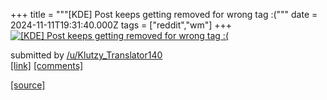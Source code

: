 +++
title = """[KDE] Post keeps getting removed for wrong tag :("""
date = 2024-11-11T19:31:40.000Z
tags = ["reddit","wm"]
+++
[![[KDE] Post keeps getting removed for wrong tag :(](https://preview.redd.it/xblnunbtqb0e1.png?width=640&crop=smart&auto=webp&s=cd364cf7756ea6159d4f16d24c9a1bbc775330e3 "[KDE] Post keeps getting removed for wrong tag :(")](https://www.reddit.com/r/unixporn/comments/1gp0udo/kde_post_keeps_getting_removed_for_wrong_tag/)

submitted by [/u/Klutzy\_Translator140](https://www.reddit.com/user/Klutzy_Translator140)  
[\[link\]](https://i.redd.it/xblnunbtqb0e1.png) [\[comments\]](https://www.reddit.com/r/unixporn/comments/1gp0udo/kde_post_keeps_getting_removed_for_wrong_tag/)

[[source]](https://www.reddit.com/r/unixporn/comments/1gp0udo/kde_post_keeps_getting_removed_for_wrong_tag/)
